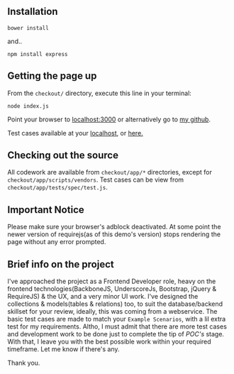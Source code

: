 ## Installation

```
bower install
```
and..
```
npm install express
```
## Getting the page up

From the `checkout/` directory, execute this line in your terminal:
```
node index.js
```
Point your browser to [localhost:3000](https://localhost:3000) or alternatively go to [my github](http://lukmanism.github.io/demos/checkout/#/users/1).

Test cases available at your [localhost](http://localhost:3000/app/tests/), or [here.](http://lukmanism.github.io/demos/checkout/app/tests/)

## Checking out the source

All codework are available from `checkout/app/*` directories, except for `checkout/app/scripts/vendors`. Test cases can be view from `checkout/app/tests/spec/test.js`.

## Important Notice

Please make sure your browser's adblock deactivated. At some point the newer version of requirejs(as of this demo's version) stops rendering the page without any error prompted.

## Brief info on the project

I've approached the project as a Frontend Developer role, heavy on the frontend technologies(BackboneJS, UnderscoreJs, Bootstrap, jQuery & RequireJS) & the UX, and a very minor UI work. I've designed the collections & models(tables & relations) too, to suit the database/backend skillset for your review, ideally, this was coming from a webservice. The basic test cases are made to match your `Example Scenarios`, with a lil extra test for my requirements. Altho, I must admit that there are more test cases and development work to be done just to complete the tip of *POC's* stage. With that, I leave you with the best possible work within your required timeframe. Let me know if there's any.

Thank you.
